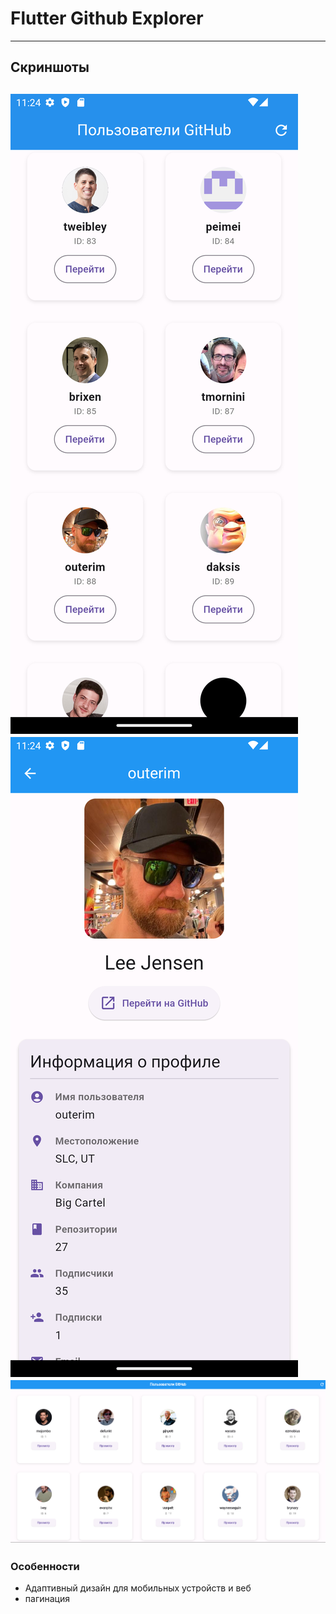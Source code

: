 # Flutter Github Explorer
---
## Скриншоты
![main](assets/example/Screenshot_1741865063.png)
![details](assets/example/Screenshot_1741865068.png)
![Веб](assets/example/image.png)
---
### Особенности
 - Адаптивный дизайн для мобильных устройств и веб
 - пагинация